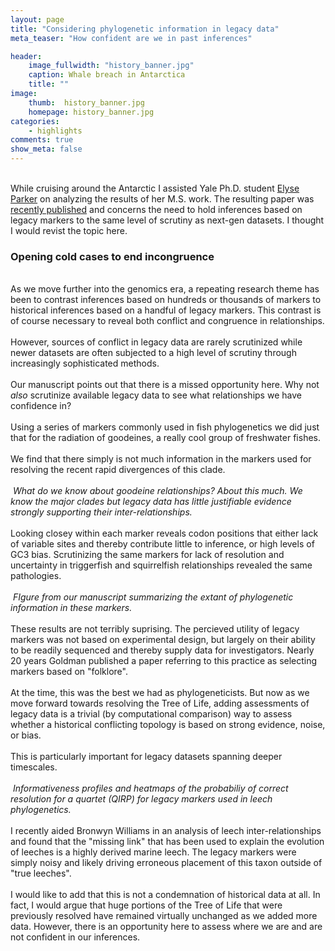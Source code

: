 ```yaml
---
layout: page
title: "Considering phylogenetic information in legacy data"
meta_teaser: "How confident are we in past inferences"

header:
    image_fullwidth: "history_banner.jpg"
    caption: Whale breach in Antarctica
    title: ""
image:
    thumb:  history_banner.jpg
    homepage: history_banner.jpg
categories:
    - highlights
comments: true
show_meta: false
---
```

 
<br> While cruising around the Antarctic I assisted Yale Ph.D. student <a href='https://eeb.yale.edu/people/graduate-students/chantal-parker'>Elyse Parker</a> on analyzing the results of her M.S. work. The resulting paper was <a href="http://carolinafishes.github.io/images/Parker_et_al_2019.pdf"> <en>recently published</en></a> and concerns the need to hold inferences based on legacy markers to the same level of scrutiny as next-gen datasets. I thought I would revist the topic here. 

<h3>Opening cold cases to end incongruence</h3>
<br>
As we move further into the genomics era, a repeating research theme has been to contrast inferences based on hundreds or thousands of markers to historical inferences based on a handful of legacy markers. This contrast is of course necessary to reveal both conflict and congruence in relationships. 
<br>
<br>However, sources of conflict in legacy data are rarely scrutinized while newer datasets are often subjected to a high level of scrutiny through increasingly sophisticated methods. 
<br>
<br>Our manuscript points out that there is a missed opportunity here. Why not <i> also </i> scrutinize available legacy data to see what relationships we have confidence in?
<br>
<br>Using a series of markers commonly used in fish phylogenetics we did just that for the radiation of goodeines, a really cool group of freshwater fishes. 
<br>
<br>We find that there simply is not much information in the markers used for resolving the recent rapid divergences of this clade. 
<br>
<br>
<img class="b30" src="http://carolinafishes.github.io/images/Parkerteal_1.png" alt=""><em> What do we know about goodeine relationships? About this much. We know the major clades but legacy data has little justifiable evidence strongly supporting their inter-relationships.</em>
<br>
<br>
Looking closey within each marker reveals codon positions that either lack of variable sites and thereby contribute little to inference, or high levels of GC3 bias. Scrutinizing the same markers for lack of resolution and uncertainty in triggerfish and squirrelfish relationships revealed the same pathologies. 
<br>
<br>
<img class="b30" src="http://carolinafishes.github.io/images/Parkeretal_2.png" alt=""><em> FIgure from our manuscript summarizing the extant of phylogenetic information in these markers.</em>
<br>
<br> These results are not terribly suprising. The percieved utility of legacy markers was not based on experimental design, but largely on their ability to be readily sequenced and thereby supply data for investigators. Nearly 20 years Goldman published a paper referring to this practice as selecting markers based on "folklore". 
<br>
<br> At the time, this was the best we had as phylogeneticists. But now as we move forward towards resolving the Tree of Life, adding assessments of legacy data is a trivial (by computational comparison) way to assess whether a historical conflicting topology is based on strong evidence, noise, or bias. 
<br>
<br> This is particularly important for legacy datasets spanning deeper timescales. 
<br>
<br>
<img class="b30" src="http://carolinafishes.github.io/images/Phillipsetal_1.png" alt=""><em> Informativeness profiles and heatmaps of the probabiliy of correct resolution for a quartet (QIRP) for legacy markers used in leech phylogenetics.</em>
<br>
<br>
I recently aided Bronwyn Williams in an analysis of leech inter-relationships and found that the "missing link" that has been used to explain the evolution of leeches is a highly derived marine leech. The legacy markers were simply noisy and likely driving erroneous placement of this taxon outside of "true leeches". 
<br>
<br>
I would like to add that this is not a condemnation of historical data at all. In fact, I would argue that huge portions of the Tree of Life that were previously resolved have remained virtually unchanged as we added more data. However, there is an opportunity here to assess where we are and are not confident in our inferences. 




